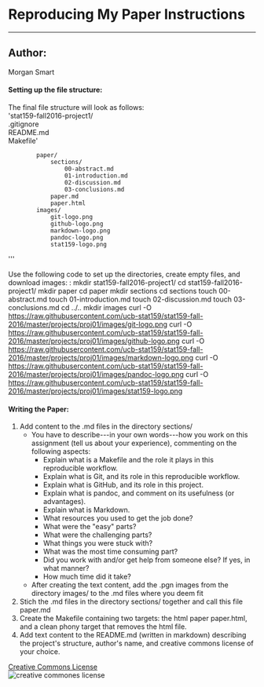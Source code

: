# Reproducing My Paper Instructions 
 ---
## Author:   
Morgan Smart

#### Setting up the file structure:   
The final file structure will look as follows:  
'stat159-fall2016-project1/  
   .gitignore  
   README.md  
   Makefile'

            paper/
                sections/  
            		00-abstract.md  
            		01-introduction.md   
            		02-discussion.md    
            		03-conclusions.md  
        		paper.md    
        		paper.html
    		images/
        		git-logo.png
        		github-logo.png
        		markdown-logo.png
        		pandoc-logo.png
        		stat159-logo.png
'''

Use the following code to set up the directories, create empty files, and download images:
:       mkdir stat159-fall2016-project1/
	    cd stat159-fall2016-project1/
	    mkdir paper
	    cd paper
	    mkdir sections
	    cd sections
	    touch 00-abstract.md
        touch 01-introduction.md
        touch 02-discussion.md
        touch 03-conclusions.md
        cd ../..
	    mkdir images
	    curl -O https://raw.githubusercontent.com/ucb-stat159/stat159-fall-2016/master/projects/proj01/images/git-logo.png
	    curl -O https://raw.githubusercontent.com/ucb-stat159/stat159-fall-2016/master/projects/proj01/images/github-logo.png
	    curl -O https://raw.githubusercontent.com/ucb-stat159/stat159-fall-2016/master/projects/proj01/images/markdown-logo.png
	    curl -O https://raw.githubusercontent.com/ucb-stat159/stat159-fall-2016/master/projects/proj01/images/pandoc-logo.png
	    curl -O https://raw.githubusercontent.com/ucb-stat159/stat159-fall-2016/master/projects/proj01/images/stat159-logo.png

#### Writing the Paper:
1. Add content to the .md files in the directory sections/  
    * You have to describe---in your own words---how you work on this assignment (tell us about your experience), commenting on the following aspects:
        * Explain what is a Makefile and the role it plays in this reproducible workflow.
        * Explain what is Git, and its role in this reproducible workflow.
        * Explain what is GitHub, and its role in this project.
        * Explain what is pandoc, and comment on its usefulness (or advantages).
        * Explain what is Markdown.
        * What resources you used to get the job done?
        * What were the "easy" parts?
        * What were the challenging parts?
        * What things you were stuck with?
        * What was the most time consuming part?
        * Did you work with and/or get help from someone else? If yes, in what manner?
        * How much time did it take?
    * After creating the text content, add the .pgn images from the directory images/ to the .md files where you deem fit
2. Stich the .md files in the directory sections/ together and call this file paper.md
3. Create the Makefile containing two targets: the html paper paper.html, and a clean phony target that removes the html file.
4. Add text content to the README.md (written in markdown) describing the project's structure, author's name, and creative commons license of your choice.
 
[Creative Commons License](https://creativecommons.org/licenses/by-nc/4.0/)  
![creative commones license](https://i.creativecommons.org/l/by-nc/4.0/88x31.png)


